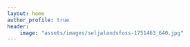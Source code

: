 ```yaml
---
layout: home
author_profile: true
header:
    image: "assets/images/seljalandsfoss-1751463_640.jpg"
---
```

